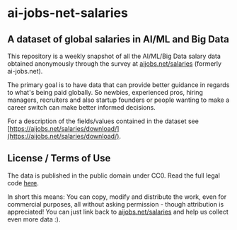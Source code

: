 # ai-jobs-net-salaries

## A dataset of global salaries in AI/ML and Big Data

This repository is a weekly snapshot of all the AI/ML/Big Data salary data obtained anonymously through the survey at [aijobs.net/salaries](https://aijobs.net/salaries/) (formerly ai-jobs.net).

The primary goal is to have data that can provide better guidance in regards to what's being paid globally. So newbies, experienced pros, hiring managers, recruiters and also startup founders or people wanting to make a career switch can make better informed decisions.

For a description of the fields/values contained in the dataset see [https://aijobs.net/salaries/download/](https://aijobs.net/salaries/download/).

## License / Terms of Use

The data is published in the public domain under CC0. Read the full legal code [here](https://creativecommons.org/publicdomain/zero/1.0/legalcode).

In short this means:
You can copy, modify and distribute the work, even for commercial purposes, all without asking permission - though attribution is appreciated! You can just link back to [aijobs.net/salaries](https://aijobs.net/salaries/) and help us collect even more data :).
